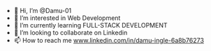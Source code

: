- 👋 Hi, I’m @Damu-01
- 👀 I’m interested in Web Development
- 🌱 I’m currently learning FULL-STACK DEVELOPMENT
- 💞️ I’m looking to collaborate on Linkedin 
- 📫 How to reach me www.linkedin.com/in/damu-ingle-6a8b76273

<!---
Damu-01/Damu-01 is a ✨ special ✨ repository because its `README.md` (this file) appears on your GitHub profile.
You can click the Preview link to take a look at your changes.
--->

